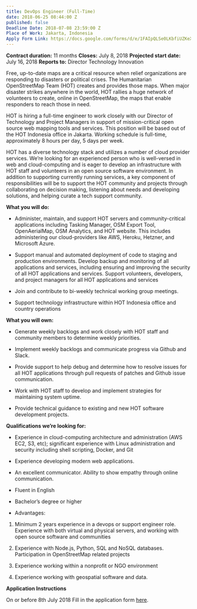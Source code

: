```yaml
---
title: DevOps Engineer (Full-Time)
date: 2018-06-25 08:44:00 Z
published: false
Deadline Date: 2018-07-08 23:59:00 Z
Place of Work: Jakarta, Indonesia
Apply Form Link: https://docs.google.com/forms/d/e/1FAIpQLSe0LKbfiUZKeXJHC_FwdQHoNbV18QMEFjXpmipuMJ2o2J1hKw/viewform
---
```


**Contract duration:** 11 months
**Closes:** July 8, 2018
**Projected start date:** July 16, 2018
**Reports to:** Director Technology Innovation

Free, up-to-date maps are a critical resource when relief organizations are responding to disasters or political crises. The Humanitarian OpenStreetMap Team (HOT) creates and provides those maps. When major disaster strikes anywhere in the world, HOT rallies a huge network of volunteers to create, online in OpenStreetMap, the maps that enable responders to reach those in need.

HOT is hiring a full-time engineer to work closely with our Director of Technology and Project Managers in support of mission-critical open source web mapping tools and services. This position will be based out of the HOT Indonesia office in Jakarta. Working schedule is full-time, approximately 8 hours per day, 5 days per week.

HOT has a diverse technology stack and utilizes a number of cloud provider services. We’re looking for an experienced person who is well-versed in web and cloud-computing and is eager to develop an infrastructure with HOT staff and volunteers in an open source software environment. In addition to supporting currently running services, a key component of responsibilities will be to support the HOT community and projects through collaborating on decision making, listening about needs and developing solutions, and helping curate a tech support community.

**What you will do:**

* Administer, maintain, and support HOT servers and community-critical applications including Tasking Manager, OSM Export Tool, OpenAerialMap, OSM Analytics, and HOT website. This includes administering our cloud-providers like AWS, Heroku, Hetzner, and Microsoft Azure.

* Support manual and automated deployment of code to staging and production environments. Develop backup and monitoring of all applications and services, including ensuring and improving the security of all HOT applications and services. Support volunteers, developers, and project managers for all HOT applications and services

* Join and contribute to bi-weekly technical working group meetings.

* Support technology infrastructure within HOT Indonesia office and country operations

**What you will own:**

* Generate weekly backlogs and work closely with HOT staff and community members to determine weekly priorities.

* Implement weekly backlogs and communicate progress via Github and Slack.

* Provide support to help debug and determine how to resolve issues for all HOT applications through pull requests of patches and Github issue communication.

* Work with HOT staff to develop and implement strategies for maintaining system uptime.

* Provide technical guidance to existing and new HOT software development projects.

**Qualifications we’re looking for:**

* Experience in cloud-computing architecture and administration (AWS EC2, S3, etc); significant experience with Linux administration and security including shell scripting, Docker, and Git

* Experience developing modern web applications.

* An excellent communicator. Ability to show empathy through online communication.

* Fluent in English

* Bachelor’s degree or higher

* Advantages:

1. Minimum 2 years experience in a devops or support engineer role. Experience with both virtual and physical servers, and working with open source software and communities

2. Experience with Node.js, Python, SQL and NoSQL databases.
   Participation in OpenStreetMap related projects

3. Experience working within a nonprofit or NGO environment

4. Experience working with geospatial software and data.

**Application Instructions**

On or before 8th July 2018
Fill in the application form [here](https://docs.google.com/forms/d/e/1FAIpQLSe0LKbfiUZKeXJHC_FwdQHoNbV18QMEFjXpmipuMJ2o2J1hKw/viewform).